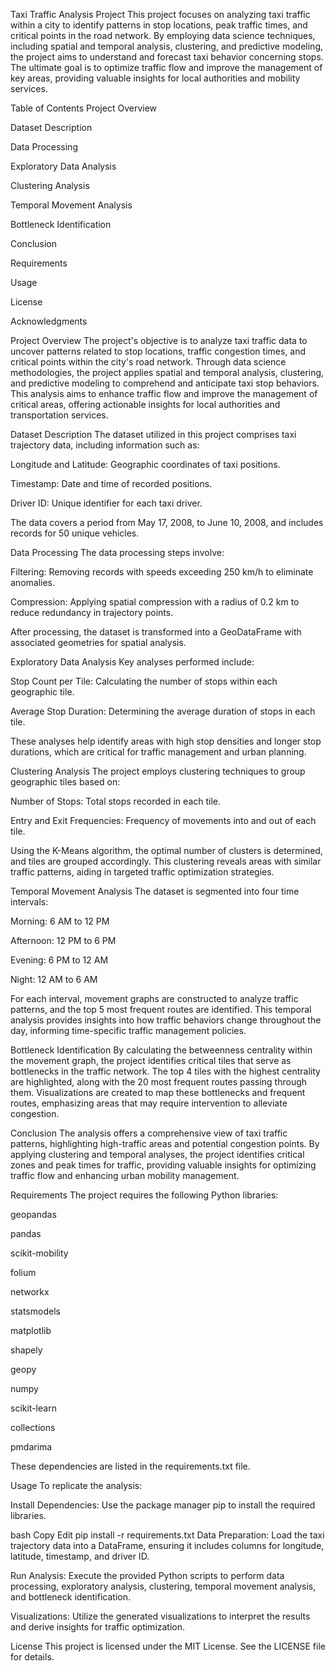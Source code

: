Taxi Traffic Analysis Project
This project focuses on analyzing taxi traffic within a city to identify patterns in stop locations, peak traffic times, and critical points in the road network. By employing data science techniques, including spatial and temporal analysis, clustering, and predictive modeling, the project aims to understand and forecast taxi behavior concerning stops. The ultimate goal is to optimize traffic flow and improve the management of key areas, providing valuable insights for local authorities and mobility services.

Table of Contents
Project Overview

Dataset Description

Data Processing

Exploratory Data Analysis

Clustering Analysis

Temporal Movement Analysis

Bottleneck Identification

Conclusion

Requirements

Usage

License

Acknowledgments

Project Overview
The project's objective is to analyze taxi traffic data to uncover patterns related to stop locations, traffic congestion times, and critical points within the city's road network. Through data science methodologies, the project applies spatial and temporal analysis, clustering, and predictive modeling to comprehend and anticipate taxi stop behaviors. This analysis aims to enhance traffic flow and improve the management of critical areas, offering actionable insights for local authorities and transportation services.

Dataset Description
The dataset utilized in this project comprises taxi trajectory data, including information such as:

Longitude and Latitude: Geographic coordinates of taxi positions.

Timestamp: Date and time of recorded positions.

Driver ID: Unique identifier for each taxi driver.

The data covers a period from May 17, 2008, to June 10, 2008, and includes records for 50 unique vehicles.

Data Processing
The data processing steps involve:

Filtering: Removing records with speeds exceeding 250 km/h to eliminate anomalies.

Compression: Applying spatial compression with a radius of 0.2 km to reduce redundancy in trajectory points.

After processing, the dataset is transformed into a GeoDataFrame with associated geometries for spatial analysis.

Exploratory Data Analysis
Key analyses performed include:

Stop Count per Tile: Calculating the number of stops within each geographic tile.

Average Stop Duration: Determining the average duration of stops in each tile.

These analyses help identify areas with high stop densities and longer stop durations, which are critical for traffic management and urban planning.

Clustering Analysis
The project employs clustering techniques to group geographic tiles based on:

Number of Stops: Total stops recorded in each tile.

Entry and Exit Frequencies: Frequency of movements into and out of each tile.

Using the K-Means algorithm, the optimal number of clusters is determined, and tiles are grouped accordingly. This clustering reveals areas with similar traffic patterns, aiding in targeted traffic optimization strategies.

Temporal Movement Analysis
The dataset is segmented into four time intervals:

Morning: 6 AM to 12 PM

Afternoon: 12 PM to 6 PM

Evening: 6 PM to 12 AM

Night: 12 AM to 6 AM

For each interval, movement graphs are constructed to analyze traffic patterns, and the top 5 most frequent routes are identified. This temporal analysis provides insights into how traffic behaviors change throughout the day, informing time-specific traffic management policies.

Bottleneck Identification
By calculating the betweenness centrality within the movement graph, the project identifies critical tiles that serve as bottlenecks in the traffic network. The top 4 tiles with the highest centrality are highlighted, along with the 20 most frequent routes passing through them. Visualizations are created to map these bottlenecks and frequent routes, emphasizing areas that may require intervention to alleviate congestion.

Conclusion
The analysis offers a comprehensive view of taxi traffic patterns, highlighting high-traffic areas and potential congestion points. By applying clustering and temporal analyses, the project identifies critical zones and peak times for traffic, providing valuable insights for optimizing traffic flow and enhancing urban mobility management.

Requirements
The project requires the following Python libraries:

geopandas

pandas

scikit-mobility

folium

networkx

statsmodels

matplotlib

shapely

geopy

numpy

scikit-learn

collections

pmdarima

These dependencies are listed in the requirements.txt file.

Usage
To replicate the analysis:

Install Dependencies: Use the package manager pip to install the required libraries.

bash
Copy
Edit
pip install -r requirements.txt
Data Preparation: Load the taxi trajectory data into a DataFrame, ensuring it includes columns for longitude, latitude, timestamp, and driver ID.

Run Analysis: Execute the provided Python scripts to perform data processing, exploratory analysis, clustering, temporal movement analysis, and bottleneck identification.

Visualizations: Utilize the generated visualizations to interpret the results and derive insights for traffic optimization.

License
This project is licensed under the MIT License. See the LICENSE file for details.


